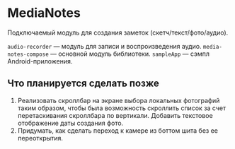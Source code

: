 # MediaNotes

Подключаемый модуль для создания заметок (скетч/текст/фото/аудио).

`audio-recorder` — модуль для записи и воспроизведения аудио.
`media-notes-compose` — основной модуль библиотеки.
`sampleApp` — сэмпл Android-приложения.

## Что планируется сделать позже

1. Реализовать скроллбар на экране выбора локальных фотографий таким образом, чтобы была возможность скроллить список
за счет перетаскивания скроллбара по вертикали. Добавить текстовое отображение даты создания фото.
2. Придумать, как сделать переход к камере из боттом шита без ее переоткрытия.

